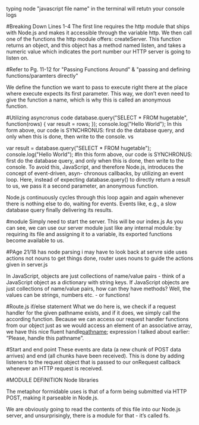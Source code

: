 typing node "javascript file name" in the terminal will retutn your console logs

#Breaking Down Lines 1-4
 The first line requires the http module that ships with Node.js and makes it accessible through the
 variable http.
 We then call one of the functions the http module offers: createServer. This function returns an object, and this object has a method named listen, and takes a numeric value which indicates the port number our HTTP server is going to listen on.

#Refer to Pg. 11-12 for "Passing Functions Around" & "passing and defining functions/paramters directly"

We define the function we want to pass to execute right there at the place where execute expects its
first parameter.
This way, we don’t even need to give the function a name, which is why this is called an anonymous
function.

#Utilizing asyncronus code
database.query("SELECT * FROM hugetable", function(rows) {
 var result = rows;
 });
 console.log("Hello World");
In this form above, our code is SYNCHRONUS: first do the database query, and only when this is done, then write to the console.
vs

var result = database.query("SELECT * FROM hugetable");
console.log("Hello World");
#In this form above, our code is SYNCHRONUS: first do the database query, and only when this is done, then write to the console.
To avoid this, JavaScript, and therefore Node.js, introduces the concept of event-driven, asyn- chronous callbacks, by utilizing an event loop. 
Here, instead of expecting database.query() to directly return a result to us, we pass it a second parameter, an anonymous function.

Node.js continuously cycles through this loop again and again whenever there is nothing else to do, waiting for events. Events like, e.g., a slow database query finally delivering its results.

#module Simply need to start the server. This will be our index.js
As you can see, we can use our server module just like any internal module: by requiring its file and assigning it to a variable, its exported functions become available to us.

#PAge 21/18 has node parsing i may have to look back at
servre side uses actions not nouns to get things done,
router uses nouns to guide the actions given in server.js

In JavaScript, objects are just collections of name/value pairs - think of a JavaScript object as a dictionary with string keys.
If JavaScript objects are just collections of name/value pairs, how can they have methods? Well, the values can be strings, numbers etc. - or functions!

#Route.js if/else statement
What we do here is, we check if a request handler for the given pathname exists, and if it does, we simply call the according function. Because we can access our request handler functions from our object just as we would access an element of an associative array, we have this nice fluent handle[pathname](); expression I talked about earlier: “Please, handle this pathname”.

#Start and end point
These events are data (a new chunk of POST data arrives) and end (all chunks have been received).
This is done by adding listeners to the request object that is passed to our onRequest callback whenever an HTTP request is received.

#MODULE DEFINITION
Node libraries

The metaphor formidable uses is that of a form being submitted via HTTP POST, making it parseable in Node.js. 

We are obviously going to read the contents of this file into our Node.js server, and unsurprisingly, there is a module for that - it’s called fs.
